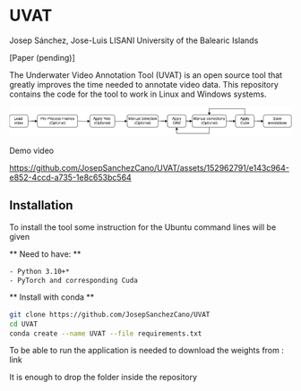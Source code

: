 # UVAT
Josep Sánchez, Jose-Luis LISANI
University of the Balearic Islands

[Paper (pending)]

The Underwater Video Annotation Tool (UVAT) is an open source tool that greatly improves the time needed to annotate video data. This repository contains the code for the tool to work in Linux and Windows systems.


![Flux diagram showing the most common workflow](https://github.com/JosepSanchezCano/UVAT/blob/main/flux.png?raw=true)

Demo video

https://github.com/JosepSanchezCano/UVAT/assets/152962791/e143c964-e852-4ccd-a735-1e8c653bc564

## Installation

To install the tool some instruction for the Ubuntu command lines will be given

** Need to have: **

    - Python 3.10+*
    - PyTorch and corresponding Cuda

** Install with conda **

```bash
git clone https://github.com/JosepSanchezCano/UVAT
cd UVAT
conda create --name UVAT --file requirements.txt
```

To be able to run the application is needed to download the weights from : link

It is enough to drop the folder inside the repository

